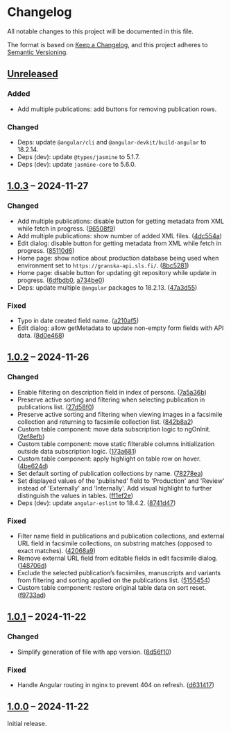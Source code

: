 # Changelog

All notable changes to this project will be documented in this file.

The format is based on [Keep a Changelog](https://keepachangelog.com/), and this project adheres to [Semantic Versioning](https://semver.org/spec/v2.0.0.html).



## [Unreleased]

### Added

- Add multiple publications: add buttons for removing publication rows. 

### Changed

- Deps: update `@angular/cli` and `@angular-devkit/build-angular` to 18.2.14.
- Deps (dev): update `@types/jasmine` to 5.1.7.
- Deps (dev): update `jasmine-core` to 5.6.0.



## [1.0.3] – 2024-11-27

### Changed

- Add multiple publications: disable button for getting metadata from XML while fetch in progress. ([96508f9](https://github.com/slsfi/digital-edition-cms-vincent/commit/96508f933206cec1092ece33f98ac4ad356f9639))
- Add multiple publications: show number of added XML files. ([4dc554a](https://github.com/slsfi/digital-edition-cms-vincent/commit/4dc554ab19b4a984312d6fdebec7357c43a08120))
- Edit dialog: disable button for getting metadata from XML while fetch in progress. ([85110d6](https://github.com/slsfi/digital-edition-cms-vincent/commit/85110d64b1bc800b33b04b6f9af4cfe084567e0f))
- Home page: show notice about production database being used when environment set to `https://granska-api.sls.fi/`. ([8bc5281](https://github.com/slsfi/digital-edition-cms-vincent/commit/8bc528148fef5a31b38d626b0cb99c8ff8fb8600))
- Home page: disable button for updating git repository while update in progress. ([6dfbdb0](https://github.com/slsfi/digital-edition-cms-vincent/commit/6dfbdb0b95d9ea87ca230902e2d4a33a38efd4a1), [a734be0](https://github.com/slsfi/digital-edition-cms-vincent/commit/a734be021f65fb29077842be304391fde163a699))
- Deps: update multiple `@angular` packages to 18.2.13. ([47a3d55](https://github.com/slsfi/digital-edition-cms-vincent/commit/47a3d55fb5fda07c60f1e67bfd10b559a6f186e0))

### Fixed

- Typo in date created field name. ([a210af5](https://github.com/slsfi/digital-edition-cms-vincent/commit/a210af5da9f4a6dae525ba5862fbc944f6cddd6a))
- Edit dialog: allow getMetadata to update non-empty form fields with API data. ([8d0e468](https://github.com/slsfi/digital-edition-cms-vincent/commit/8d0e4685fcb7eb0969a1f158cffe8aeba7c6d9ee))



## [1.0.2] – 2024-11-26

### Changed

- Enable filtering on description field in index of persons. ([7a5a36b](https://github.com/slsfi/digital-edition-cms-vincent/commit/7a5a36b6212e68ddbd86a6a4af004f04b6a753a3))
- Preserve active sorting and filtering when selecting publication in publications list. ([27d58f0](https://github.com/slsfi/digital-edition-cms-vincent/commit/27d58f0d5df8d7274a0f886322bf1237803fc45b))
- Preserve active sorting and filtering when viewing images in a facsimile collection and returning to facsimile collection list. ([842b8a2](https://github.com/slsfi/digital-edition-cms-vincent/commit/842b8a28dd2591b42a4bd2817c2026c40efed494))
- Custom table component: move data subscription logic to ngOnInit. ([2ef8efb](https://github.com/slsfi/digital-edition-cms-vincent/commit/2ef8efb6c1ea43d3b60bb54a747302d0e35383e7))
- Custom table component: move static filterable columns initialization outside data subscription logic. ([173a681](https://github.com/slsfi/digital-edition-cms-vincent/commit/173a6810e1e6c1d59d1cdba916ce5098790ece82))
- Custom table component: apply highlight on table row on hover. ([4be624d](https://github.com/slsfi/digital-edition-cms-vincent/commit/4be624dacf726d73f79f90e39142e38e4b3f3f8c))
- Set default sorting of publication collections by name. ([78278ea](https://github.com/slsfi/digital-edition-cms-vincent/commit/78278eae8ea0e19bd58e15fdbd2e554de06a0dd6))
- Set displayed values of the 'published' field to 'Production' and 'Review' instead of 'Externally' and 'Internally'. Add visual highlight to further distinguish the values in tables. ([ff1ef2e](https://github.com/slsfi/digital-edition-cms-vincent/commit/ff1ef2e86120bbc44759fafc5bb7ea960631df25))
- Deps (dev): update `angular-eslint` to 18.4.2. ([8741d47](https://github.com/slsfi/digital-edition-cms-vincent/commit/8741d479755635dd1be668cf9ddd31a0836a1121))

### Fixed

- Filter name field in publications and publication collections, and external URL field in facsimile collections, on substring matches (opposed to exact matches). ([42068a9](https://github.com/slsfi/digital-edition-cms-vincent/commit/42068a9e220fb3fd6f5e1c7dd1d961354317dbf3))
- Remove external URL field from editable fields in edit facsimile dialog. ([148706d](https://github.com/slsfi/digital-edition-cms-vincent/commit/148706d6fe4e24dffabd37a2f72a70c83a9fbd02))
- Exclude the selected publication’s facsimiles, manuscripts and variants from filtering and sorting applied on the publications list. ([5155454](https://github.com/slsfi/digital-edition-cms-vincent/commit/51554544968fe34086a599e7ab2ac973921999b5))
- Custom table component: restore original table data on sort reset. ([f9733ad](https://github.com/slsfi/digital-edition-cms-vincent/commit/f9733ad616a7e9099bbda2b109f36598d1039caa))



## [1.0.1] – 2024-11-22

### Changed

- Simplify generation of file with app version. ([8d56f10](https://github.com/slsfi/digital-edition-cms-vincent/commit/8d56f10be55e7620c4c8f98972cc3955302347c9))

### Fixed

- Handle Angular routing in nginx to prevent 404 on refresh. ([d631417](https://github.com/slsfi/digital-edition-cms-vincent/commit/d63141783ebe78e16770dd252610aca5b144b49a))



## [1.0.0] – 2024-11-22

Initial release.



[unreleased]: https://github.com/slsfi/digital-edition-cms-vincent/compare/1.0.3...HEAD
[1.0.3]: https://github.com/slsfi/digital-edition-cms-vincent/compare/1.0.2...1.0.3
[1.0.2]: https://github.com/slsfi/digital-edition-cms-vincent/compare/1.0.1...1.0.2
[1.0.1]: https://github.com/slsfi/digital-edition-cms-vincent/compare/1.0.0...1.0.1
[1.0.0]: https://github.com/slsfi/digital-edition-cms-vincent/releases/tag/1.0.0
